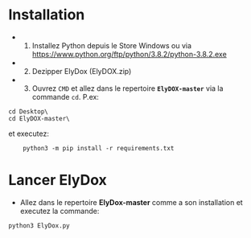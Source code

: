 Installation
=
- 1. Installez Python depuis le Store Windows ou via https://www.python.org/ftp/python/3.8.2/python-3.8.2.exe
- 2. Dezipper ElyDox (ElyDOX.zip)
- 3. Ouvrez `CMD` et allez dans le repertoire **`ElyDOX-master`** via la commande `cd`.
     P.ex: 
```
cd Desktop\
cd ElyDOX-master\
``` 
et executez:
```
    python3 -m pip install -r requirements.txt
```

Lancer ElyDox
=
- Allez dans le repertoire **ElyDox-master** comme a son installation et executez la commande: 
```
python3 ElyDox.py
```

